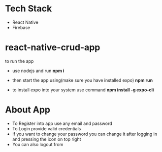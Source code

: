 # Tech Stack
  - React Native
  - Firebase

# react-native-crud-app
to run the app
 - use nodejs and run
  **npm i**
 - then start the app using(make sure you have installed expo) 
  **npm run**

 - to install expo into your system use command **npm install -g expo-cli**

# About App 
- To Register into app use any email and password
- To Login provide valid credentials
- If you want to change your password you can change it after logging in and pressing the icon on top right
- You can also logout from